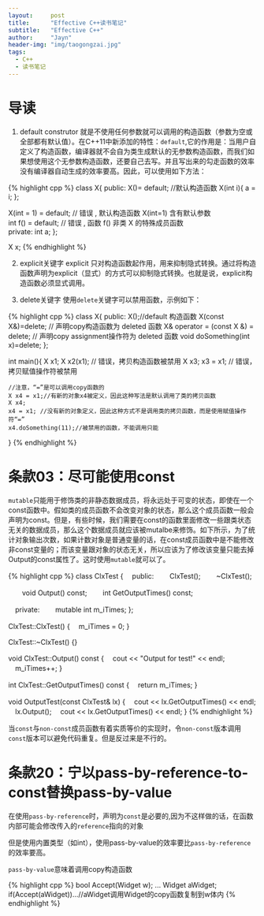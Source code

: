 ```yaml
---
layout:     post
title:      "Effective C++读书笔记"
subtitle:   "Effective C++"
author:     "Jayn"
header-img: "img/taogongzai.jpg"
tags:
  - C++
  - 读书笔记
---
```


# 导读

1. default construtor
就是不使用任何参数就可以调用的构造函数（参数为空或全部都有默认值）。在C++11中新添加的特性：`default`,它的作用是：当用户自定义了构造函数，编译器就不会自为类生成默认的无参数构造函数，而我们如果想使用这个无参数构造函数，还要自己去写。并且写出来的勾走函数的效率没有编译器自动生成的效率要高。因此，可以使用如下方法：

{% highlight cpp %}
class X{ 
 public: 
  X()= default; //默认构造函数
  X(int i){ 
    a = i; 
  };

  X(int = 1) = default;   // 错误 , 默认构造函数 X(int=1) 含有默认参数  
  int f() = default;      // 错误 , 函数 f() 非类 X 的特殊成员函数  
 private: 
  int a; 
 }; 

 X x;
{% endhighlight %}

2. explicit关键字
explicit   只对构造函数起作用，用来抑制隐式转换。通过将构造函数声明为explicit（显式）的方式可以抑制隐式转换。也就是说，explicit构造函数必须显式调用。

3. delete关键字
使用`delete`关键字可以禁用函数，示例如下：

{% highlight cpp %}
class X{
public:
    X();//default 构造函数
    X(const X&)=delete;  // 声明copy构造函数为 deleted 函数
    X& operator = (const X &) = delete; // 声明copy assignment操作符为 deleted 函数
    void doSomething(int x)=delete;
};

int main(){
    X x1;
    X x2(x1);   // 错误，拷贝构造函数被禁用
    X x3;
    x3 = x1;     // 错误，拷贝赋值操作符被禁用


    //注意，“=”是可以调用copy函数的
    X x4 = x1;//有新的对象x4被定义，因此这种写法是默认调用了类的拷贝函数
    X x4;
    x4 = x1; //没有新的对象定义，因此这种方式不是调用类的拷贝函数，而是使用赋值操作符“=”
    x4.doSomething(11);//被禁用的函数，不能调用只能
}
{% endhighlight %}


# 条款03：尽可能使用const
`mutable`只能用于修饰类的非静态数据成员，将永远处于可变的状态，即使在一个const函数中。假如类的成员函数不会改变对象的状态，那么这个成员函数一般会声明为const。但是，有些时候，我们需要在const的函数里面修改一些跟类状态无关的数据成员，那么这个数据成员就应该被mutalbe来修饰。如下所示，为了统计对象输出次数，如果计数对象是普通变量的话，在const成员函数中是不能修改非const变量的；而该变量跟对象的状态无关，所以应该为了修改该变量只能去掉Output的const属性了。这时使用`mutable`就可以了。

{% highlight cpp %}
class ClxTest
{
　public:
　　ClxTest();
　　~ClxTest();
 
　　void Output() const;
　　int GetOutputTimes() const;
 
　private:
　　mutable int m_iTimes;
};
 
ClxTest::ClxTest()
{
　m_iTimes = 0;
}
 
ClxTest::~ClxTest()
{}
 
void ClxTest::Output() const
{
　cout << "Output for test!" << endl;
　m_iTimes++;
}
 
int ClxTest::GetOutputTimes() const
{
　return m_iTimes;
}
 
void OutputTest(const ClxTest& lx)
{
　cout << lx.GetOutputTimes() << endl;
　lx.Output();
　cout << lx.GetOutputTimes() << endl;
}
{% endhighlight %}

当`const`与`non-const`成员函数有着实质等价的实现时，令`non-const`版本调用`const`版本可以避免代码重复。但是反过来是不行的。


# 条款20：宁以pass-by-reference-to-const替换pass-by-value
在使用`pass-by-reference`时，声明为`const`是必要的,因为不这样做的话，在函数内部可能会修改传入的`reference`指向的对象

但是使用内置类型（如int），使用pass-by-value的效率要比`pass-by-reference`的效率要高。

`pass-by-value`意味着调用copy构造函数

{% highlight cpp %}
bool Accept(Widget w);
...
Widget aWidget;
if(Accept(aWidget))...//aWidget调用Widget的copy函数复制到w体内
{% endhighlight %}